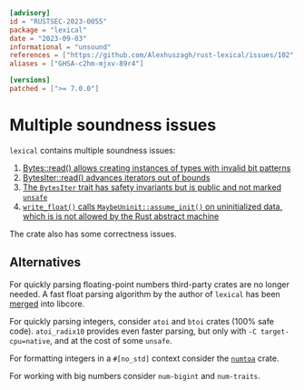 ```toml
[advisory]
id = "RUSTSEC-2023-0055"
package = "lexical"
date = "2023-09-03"
informational = "unsound"
references = ["https://github.com/Alexhuszagh/rust-lexical/issues/102", "https://github.com/Alexhuszagh/rust-lexical/issues/101", "https://github.com/Alexhuszagh/rust-lexical/issues/95", "https://github.com/Alexhuszagh/rust-lexical/issues/104"]
aliases = ["GHSA-c2hm-mjxv-89r4"]

[versions]
patched = [">= 7.0.0"]
```

# Multiple soundness issues

`lexical` contains multiple soundness issues:

 1. [Bytes::read() allows creating instances of types with invalid bit patterns](https://github.com/Alexhuszagh/rust-lexical/issues/102)
 1. [BytesIter::read() advances iterators out of bounds](https://github.com/Alexhuszagh/rust-lexical/issues/101)
 1. [The `BytesIter` trait has safety invariants but is public and not marked `unsafe`](https://github.com/Alexhuszagh/rust-lexical/issues/104)
 1. [`write_float()` calls `MaybeUninit::assume_init()` on uninitialized data, which is is not allowed by the Rust abstract machine](https://github.com/Alexhuszagh/rust-lexical/issues/95)

The crate also has some correctness issues.

## Alternatives

For quickly parsing floating-point numbers third-party crates are no longer needed. A fast float parsing algorithm by the author of `lexical` has been [merged](https://github.com/rust-lang/rust/pull/86761) into libcore.

For quickly parsing integers, consider `atoi` and `btoi` crates (100% safe code). `atoi_radix10` provides even faster parsing, but only with `-C target-cpu=native`, and at the cost of some `unsafe`.

For formatting integers in a `#[no_std]` context consider the [`numtoa`](https://crates.io/crates/numtoa) crate.

For working with big numbers consider `num-bigint` and `num-traits`.
